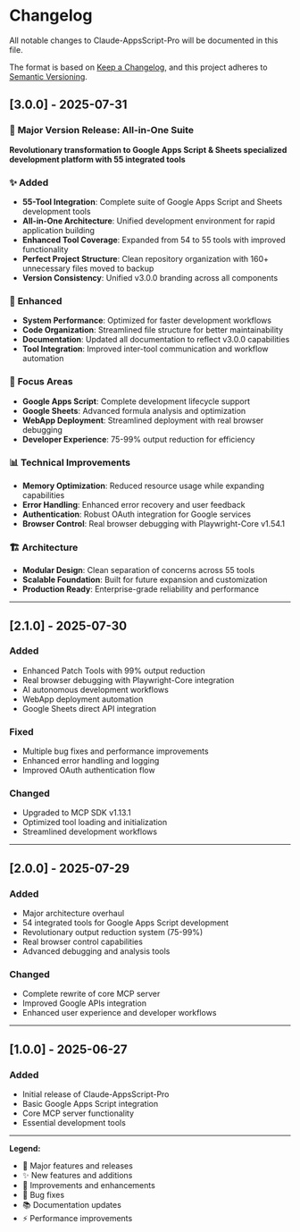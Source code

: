 # Changelog

All notable changes to Claude-AppsScript-Pro will be documented in this file.

The format is based on [Keep a Changelog](https://keepachangelog.com/en/1.0.0/),
and this project adheres to [Semantic Versioning](https://semver.org/spec/v2.0.0.html).

## [3.0.0] - 2025-07-31

### 🚀 **Major Version Release: All-in-One Suite**

**Revolutionary transformation to Google Apps Script & Sheets specialized development platform with 55 integrated tools**

### ✨ **Added**
- **55-Tool Integration**: Complete suite of Google Apps Script and Sheets development tools
- **All-in-One Architecture**: Unified development environment for rapid application building
- **Enhanced Tool Coverage**: Expanded from 54 to 55 tools with improved functionality
- **Perfect Project Structure**: Clean repository organization with 160+ unnecessary files moved to backup
- **Version Consistency**: Unified v3.0.0 branding across all components

### 🔧 **Enhanced**
- **System Performance**: Optimized for faster development workflows
- **Code Organization**: Streamlined file structure for better maintainability
- **Documentation**: Updated all documentation to reflect v3.0.0 capabilities
- **Tool Integration**: Improved inter-tool communication and workflow automation

### 🎯 **Focus Areas**
- **Google Apps Script**: Complete development lifecycle support
- **Google Sheets**: Advanced formula analysis and optimization
- **WebApp Deployment**: Streamlined deployment with real browser debugging
- **Developer Experience**: 75-99% output reduction for efficiency

### 📊 **Technical Improvements**
- **Memory Optimization**: Reduced resource usage while expanding capabilities
- **Error Handling**: Enhanced error recovery and user feedback
- **Authentication**: Robust OAuth integration for Google services
- **Browser Control**: Real browser debugging with Playwright-Core v1.54.1

### 🏗️ **Architecture**
- **Modular Design**: Clean separation of concerns across 55 tools
- **Scalable Foundation**: Built for future expansion and customization
- **Production Ready**: Enterprise-grade reliability and performance

---

## [2.1.0] - 2025-07-30

### Added
- Enhanced Patch Tools with 99% output reduction
- Real browser debugging with Playwright-Core integration
- AI autonomous development workflows
- WebApp deployment automation
- Google Sheets direct API integration

### Fixed
- Multiple bug fixes and performance improvements
- Enhanced error handling and logging
- Improved OAuth authentication flow

### Changed
- Upgraded to MCP SDK v1.13.1
- Optimized tool loading and initialization
- Streamlined development workflows

---

## [2.0.0] - 2025-07-29

### Added
- Major architecture overhaul
- 54 integrated tools for Google Apps Script development
- Revolutionary output reduction system (75-99%)
- Real browser control capabilities
- Advanced debugging and analysis tools

### Changed
- Complete rewrite of core MCP server
- Improved Google APIs integration
- Enhanced user experience and developer workflows

---

## [1.0.0] - 2025-06-27

### Added
- Initial release of Claude-AppsScript-Pro
- Basic Google Apps Script integration
- Core MCP server functionality
- Essential development tools

---

**Legend:**
- 🚀 Major features and releases
- ✨ New features and additions  
- 🔧 Improvements and enhancements
- 🐛 Bug fixes
- 📚 Documentation updates
- ⚡ Performance improvements